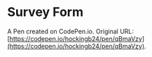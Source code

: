 # Survey Form

A Pen created on CodePen.io. Original URL: [https://codepen.io/hockingb24/pen/qBmaVzy](https://codepen.io/hockingb24/pen/qBmaVzy).


